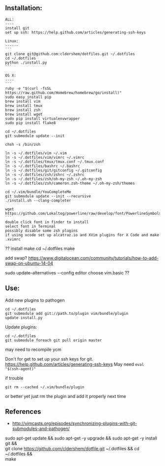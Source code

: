Installation:
--------------
    ALL:
    ----
    install git
    set up ssh: https://help.github.com/articles/generating-ssh-keys

    Linux:
    ------
    ```
    git clone git@github.com:cldershem/dotfiles.git ~/.dotfiles
    cd ~/.dotfiles
    python ./install.py
    ```

    OS X:
    ----
    ```
    ruby -e "$(curl -fsSL https://raw.github.com/Homebrew/homebrew/go/install)"
    sudo easy_install pip
    brew install vim
    brew install tmux
    brew install zsh
    brew install wget
    sudo pip install virtualenvwrapper
    sudo pip install flake8

    cd ~/.dotfiles
    git submodule update --init

    chsh -s /bin/zsh

    ln -s ~/.dotfiles/vim ~/.vim
    ln -s ~/.dotfiles/vim/vimrc ~/.vimrc
    ln -s ~/.dotfiles/tmux/tmux.conf ~/.tmux.conf
    ln -s ~/.dotfiles/bashrc ~/.bashrc
    ln -s ~/.dotfiles/git/gitconfig ~/.gitconfig
    ln -s ~/.dotfiles/zsh/zshrc ~/.zshrc
    ln -s ~/.dotfiles/zsh/oh-my-zsh ~/.oh-my-zsh
    ln -s ~/.dotfiles/zsh/cameron.zsh-theme ~/.oh-my-zsh/themes

    cd ~/.vim/bundle/YouCompleteMe
    git submodule update --init --recursive
    ./install.sh --clang-completer

    wget https://github.com/Lokaltog/powerline/raw/develop/font/PowerlineSymbols.otf
    ```
    double click font in finder to install
    select font in Terminal
    possibly disable some zsh plugins
    if using xcode set up alcatraz.io and XVim plugins for X Code and make .xvimrc


??
install make 
cd ~/.dotfiles
make

add swap?
https://www.digitalocean.com/community/tutorials/how-to-add-swap-on-ubuntu-14-04

sudo update-alternatives --config editor
choose vim.basic
??

Use:
------
Add new plugins to pathogen
```
cd ~/.dotfiles
git submodule add git://path.to/plugin vim/bundle/plugin
update install.py
```

Update plugins:
```
cd ~/.dotfiles
git submodule foreach git pull origin master
```
may need to recompile ycm

Don't for get to set up your ssh keys for git.
https://help.github.com/articles/generating-ssh-keys
May need `eval "$(ssh-agent)"`
 
if trouble
```
git rm --cached ~/.vim/bundle/plugin
```
or better yet just rm the plugin and add it properly next time


References
------------
- http://vimcasts.org/episodes/synchronizing-plugins-with-git-submodules-and-pathogen/

sudo apt-get update && sudo apt-get -y upgrade && sudo apt-get -y install git && \
git clone https://github.com/cldershem/dotfile.git ~/.dotfiles && cd ~/.dotfiles && \
make
